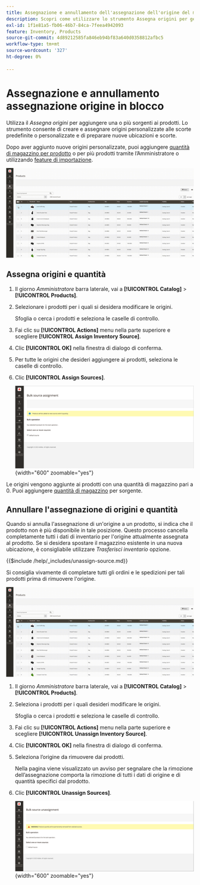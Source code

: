 ```yaml
---
title: Assegnazione e annullamento dell'assegnazione dell'origine del magazzino in blocco
description: Scopri come utilizzare lo strumento Assegna origini per gestire le assegnazioni di origine per i prodotti.
exl-id: 1f1e81a5-fb06-46b7-84ca-7feea4942093
feature: Inventory, Products
source-git-commit: 4d89212585fa846eb94bf83a640d0358812afbc5
workflow-type: tm+mt
source-wordcount: '327'
ht-degree: 0%

---
```


# Assegnazione e annullamento assegnazione origine in blocco

Utilizza il _Assegna origini_ per aggiungere una o più sorgenti ai prodotti. Lo strumento consente di creare e assegnare origini personalizzate alle scorte predefinite o personalizzate e di preparare nuove ubicazioni e scorte.

Dopo aver aggiunto nuove origini personalizzate, puoi aggiungere [quantità di magazzino per prodotto](quantities-assign-per-product.md) o per più prodotti tramite l’Amministratore o utilizzando [feature di importazione](inventory-import-export.md).

![Aggiungi origini inventario per i prodotti selezionati](assets/inventory-bulk-assign-sources.gif)

## Assegna origini e quantità

1. Il giorno _Amministratore_ barra laterale, vai a **[!UICONTROL Catalog]** > **[!UICONTROL Products]**.

1. Selezionare i prodotti per i quali si desidera modificare le origini.

   Sfoglia o cerca i prodotti e seleziona le caselle di controllo.

1. Fai clic su **[!UICONTROL Actions]** menu nella parte superiore e scegliere **[!UICONTROL Assign Inventory Source]**.

1. Clic **[!UICONTROL OK]** nella finestra di dialogo di conferma.

1. Per tutte le origini che desideri aggiungere ai prodotti, seleziona le caselle di controllo.

1. Clic **[!UICONTROL Assign Sources]**.

   ![Seleziona i prodotti per aggiungere sorgenti](assets/inventory-bulk-assign-sources-summary.png){width="600" zoomable="yes"}

Le origini vengono aggiunte ai prodotti con una quantità di magazzino pari a 0. Puoi aggiungere [quantità di magazzino](quantities-assign-per-product.md) per sorgente.

## Annullare l&#39;assegnazione di origini e quantità

Quando si annulla l&#39;assegnazione di un&#39;origine a un prodotto, si indica che il prodotto non è più disponibile in tale posizione. Questo processo cancella completamente tutti i dati di inventario per l&#39;origine attualmente assegnata al prodotto. Se si desidera spostare il magazzino esistente in una nuova ubicazione, è consigliabile utilizzare _Trasferisci inventario_ opzione.

{{$include /help/_includes/unassign-source.md}}

Si consiglia vivamente di completare tutti gli ordini e le spedizioni per tali prodotti prima di rimuovere l&#39;origine.

![Annulla assegnazione origini per i prodotti selezionati](assets/inventory-bulk-unassign-sources.gif)

1. Il giorno _Amministratore_ barra laterale, vai a **[!UICONTROL Catalog]** > **[!UICONTROL Products]**.

1. Seleziona i prodotti per i quali desideri modificare le origini.

   Sfoglia o cerca i prodotti e seleziona le caselle di controllo.

1. Fai clic su **[!UICONTROL Actions]** menu nella parte superiore e scegliere **[!UICONTROL Unassign Inventory Source]**.

1. Clic **[!UICONTROL OK]** nella finestra di dialogo di conferma.

1. Seleziona l’origine da rimuovere dai prodotti.

   Nella pagina viene visualizzato un avviso per segnalare che la rimozione dell’assegnazione comporta la rimozione di tutti i dati di origine e di quantità specifici dal prodotto.

1. Clic **[!UICONTROL Unassign Sources]**.

   ![Rimuovi origini dai prodotti selezionati](assets/inventory-bulk-unassign-sources-summary.png){width="600" zoomable="yes"}
